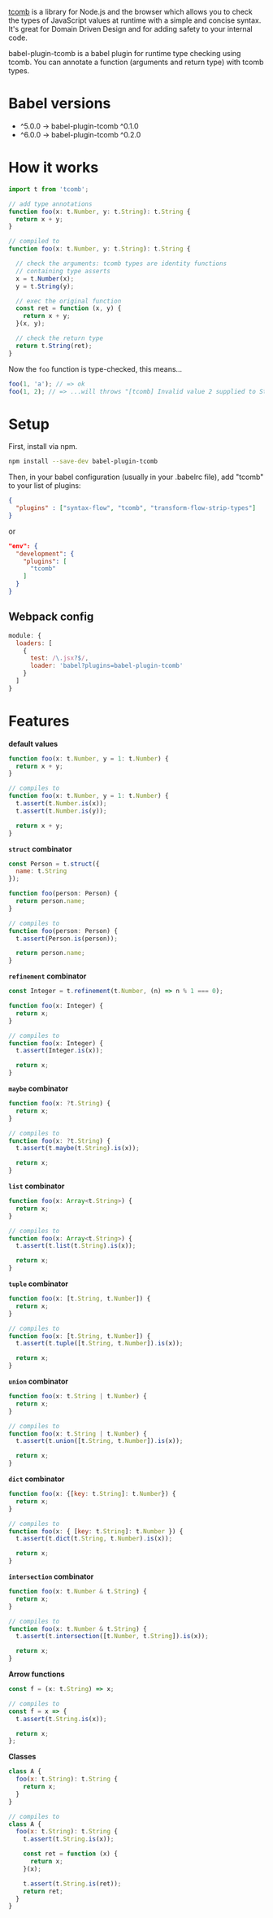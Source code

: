 [tcomb](https://github.com/gcanti/tcomb) is a library for Node.js and the browser which allows you to check the types of JavaScript values at runtime with a simple and concise syntax. It's great for Domain Driven Design and for adding safety to your internal code.

babel-plugin-tcomb is a babel plugin for runtime type checking using tcomb. You can annotate a function (arguments and return type) with tcomb types.

# Babel versions

- ^5.0.0 -> babel-plugin-tcomb ^0.1.0
- ^6.0.0 -> babel-plugin-tcomb ^0.2.0

# How it works

```js
import t from 'tcomb';

// add type annotations
function foo(x: t.Number, y: t.String): t.String {
  return x + y;
}

// compiled to
function foo(x: t.Number, y: t.String): t.String {

  // check the arguments: tcomb types are identity functions
  // containing type asserts
  x = t.Number(x);
  y = t.String(y);

  // exec the original function
  const ret = function (x, y) {
    return x + y;
  }(x, y);

  // check the return type
  return t.String(ret);
}
```

Now the `foo` function is type-checked, this means...

```js
foo(1, 'a'); // => ok
foo(1, 2); // => ...will throws "[tcomb] Invalid value 2 supplied to String"
```

# Setup

First, install via npm.

```sh
npm install --save-dev babel-plugin-tcomb
```

Then, in your babel configuration (usually in your .babelrc file), add "tcomb" to your list of plugins:

```json
{
  "plugins" : ["syntax-flow", "tcomb", "transform-flow-strip-types"]
}
```

or

```json
"env": {
  "development": {
    "plugins": [
      "tcomb"
    ]
  }
}
```

## Webpack config

```js
module: {
  loaders: [
    {
      test: /\.jsx?$/,
      loader: 'babel?plugins=babel-plugin-tcomb'
    }
  ]
}
```

# Features

**default values**

```js
function foo(x: t.Number, y = 1: t.Number) {
  return x + y;
}

// compiles to
function foo(x: t.Number, y = 1: t.Number) {
  t.assert(t.Number.is(x));
  t.assert(t.Number.is(y));

  return x + y;
}
```

**`struct` combinator**

```js
const Person = t.struct({
  name: t.String
});

function foo(person: Person) {
  return person.name;
}

// compiles to
function foo(person: Person) {
  t.assert(Person.is(person));

  return person.name;
}
```

**`refinement` combinator**

```js
const Integer = t.refinement(t.Number, (n) => n % 1 === 0);

function foo(x: Integer) {
  return x;
}

// compiles to
function foo(x: Integer) {
  t.assert(Integer.is(x));

  return x;
}
```

**`maybe` combinator**

```js
function foo(x: ?t.String) {
  return x;
}

// compiles to
function foo(x: ?t.String) {
  t.assert(t.maybe(t.String).is(x));

  return x;
}
```

**`list` combinator**

```js
function foo(x: Array<t.String>) {
  return x;
}

// compiles to
function foo(x: Array<t.String>) {
  t.assert(t.list(t.String).is(x));

  return x;
}
```

**`tuple` combinator**

```js
function foo(x: [t.String, t.Number]) {
  return x;
}

// compiles to
function foo(x: [t.String, t.Number]) {
  t.assert(t.tuple([t.String, t.Number]).is(x));

  return x;
}
```

**`union` combinator**

```js
function foo(x: t.String | t.Number) {
  return x;
}

// compiles to
function foo(x: t.String | t.Number) {
  t.assert(t.union([t.String, t.Number]).is(x));

  return x;
}
```

**`dict` combinator**

```js
function foo(x: {[key: t.String]: t.Number}) {
  return x;
}

// compiles to
function foo(x: { [key: t.String]: t.Number }) {
  t.assert(t.dict(t.String, t.Number).is(x));

  return x;
}
```

**`intersection` combinator**

```js
function foo(x: t.Number & t.String) {
  return x;
}

// compiles to
function foo(x: t.Number & t.String) {
  t.assert(t.intersection([t.Number, t.String]).is(x));

  return x;
}
```

**Arrow functions**

```js
const f = (x: t.String) => x;

// compiles to
const f = x => {
  t.assert(t.String.is(x));

  return x;
};
```

**Classes**

```js
class A {
  foo(x: t.String): t.String {
    return x;
  }
}

// compiles to
class A {
  foo(x: t.String): t.String {
    t.assert(t.String.is(x));

    const ret = function (x) {
      return x;
    }(x);

    t.assert(t.String.is(ret));
    return ret;
  }
}
```
